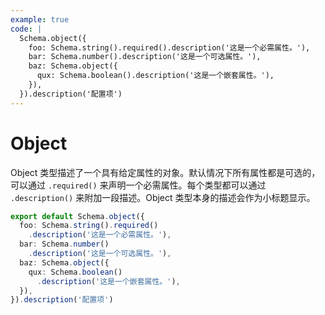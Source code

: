 ```yaml
---
example: true
code: |
  Schema.object({
    foo: Schema.string().required().description('这是一个必需属性。'),
    bar: Schema.number().description('这是一个可选属性。'),
    baz: Schema.object({
      qux: Schema.boolean().description('这是一个嵌套属性。'),
    }),
  }).description('配置项')
---
```


# Object

Object 类型描述了一个具有给定属性的对象。默认情况下所有属性都是可选的，可以通过 `.required()` 来声明一个必需属性。每个类型都可以通过 `.description()` 来附加一段描述。Object 类型本身的描述会作为小标题显示。

```ts
export default Schema.object({
  foo: Schema.string().required()
    .description('这是一个必需属性。'),
  bar: Schema.number()
    .description('这是一个可选属性。'),
  baz: Schema.object({
    qux: Schema.boolean()
      .description('这是一个嵌套属性。'),
  }),
}).description('配置项')
```
